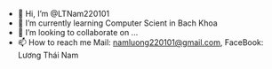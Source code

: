 - 👋 Hi, I’m @LTNam220101
- 🌱 I’m currently learning Computer Scient in Bach Khoa
- 💞️ I’m looking to collaborate on ...
- 📫 How to reach me Mail: namluong220101@gmail.com,
                     FaceBook: Lương Thái Nam

<!---
LTNam220101/LTNam220101 is a ✨ special ✨ repository because its `README.md` (this file) appears on your GitHub profile.
You can click the Preview link to take a look at your changes.
--->
